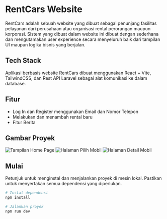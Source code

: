 # RentCars Website

RentCars adalah sebuah website yang dibuat sebagai penunjang fasilitas pelayanan dari perusahaan atau organisasi rental perorangan maupun korporasi. Sistem yang dibuat dalam website ini dibuat dengan sederhana dan mengutamakan user experience secara menyeluruh baik dari tampilan UI maupun logika bisnis yang berjalan.

## Tech Stack

Aplikasi berbasis website RentCars dibuat menggunakan React + Vite, TailwindCSS, dan Rest API Laravel sebagai alat komunikasi ke dalam database.

## Fitur

- Log In dan Register menggunakan Email dan Nomor Telepon
- Melakukan dan menambah rental baru
- Fitur Berita

## Gambar Proyek

![Tampilan Home Page](https://i.ibb.co/bNsZzhf/Screenshot-11.png)
![Halaman Pilih Mobil](https://i.ibb.co/PG2r5t0/Screenshot-12.png)
![Halaman Detail Mobil](https://i.ibb.co/k48mcNX/Screenshot-15.png)

## Mulai

Petunjuk untuk menginstal dan menjalankan proyek di mesin lokal. Pastikan untuk menyertakan semua dependensi yang diperlukan.

```bash
# Instal dependensi
npm install

# Jalankan proyek
npm run dev
